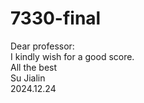 # 7330-final
Dear professor:</br>
  I kindly wish for a good score.</br>
  All the best</br>
Su Jialin</br>
2024.12.24

